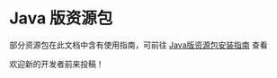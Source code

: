 # Java 版资源包

部分资源包在此文档中含有使用指南，可前往 [Java版资源包安装指南](../../Writerside/topics/Instructions/JE/Resourcepacks/) 查看

欢迎新的开发者前来投稿！

<SubmitWork :work_type="'java_resourcepack'" :label_name="'Java ResourcePack'"></SubmitWork>

<WorkTable :work_type="'java_resourcepack'"></WorkTable>

